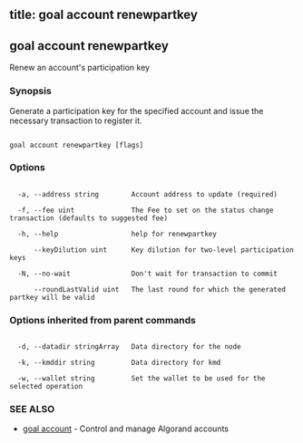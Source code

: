 title: goal account renewpartkey
---
## goal account renewpartkey



Renew an account's participation key



### Synopsis



Generate a participation key for the specified account and issue the necessary transaction to register it.



```

goal account renewpartkey [flags]

```



### Options



```

  -a, --address string        Account address to update (required)

  -f, --fee uint              The Fee to set on the status change transaction (defaults to suggested fee)

  -h, --help                  help for renewpartkey

      --keyDilution uint      Key dilution for two-level participation keys

  -N, --no-wait               Don't wait for transaction to commit

      --roundLastValid uint   The last round for which the generated partkey will be valid

```



### Options inherited from parent commands



```

  -d, --datadir stringArray   Data directory for the node

  -k, --kmddir string         Data directory for kmd

  -w, --wallet string         Set the wallet to be used for the selected operation

```



### SEE ALSO



* [goal account](../../account/account/)	 - Control and manage Algorand accounts



